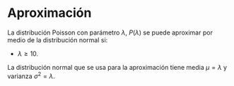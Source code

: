 Aproximación
=======================
La distribución Poisson con parámetro $\lambda$, $P(\lambda)$ se puede aproximar por medio de la distribución normal si:

- $\lambda \geq 10$.

La distribución normal que se usa para la aproximación tiene media $\mu=\lambda$ y varianza $\sigma^2=\lambda$.